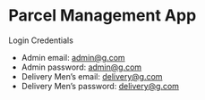 # Parcel Management App


Login Credentials

- Admin email: admin@g.com
- Admin password: admin@g.com
- Delivery Men’s email: delivery@g.com
- Delivery Men’s password: delivery@g.com
